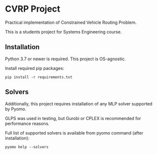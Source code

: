 # CVRP Project
Practical implementation of Constrained Vehicle Routing Problem.

This is a students project for Systems Engineering course.

## Installation

Python 3.7 or newer is required. This project is OS-agnostic.

Install required pip packages:
```
pip install -r requirements.txt
```

## Solvers
Additionally, this project requires installation of any MLP solver supported by Pyomo. 

GLPS was used in testing, but Gurobi or CPLEX is recommended for performance reasons.

Full list of supported solvers is available from pyomo command (after installation):
```
pyomo help --solvers
```
